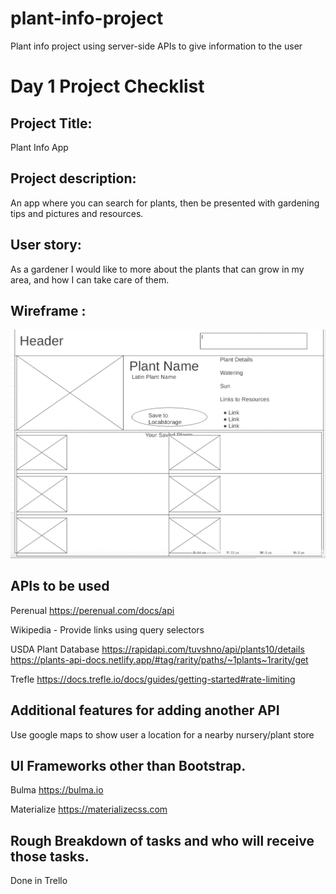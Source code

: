 # plant-info-project
Plant info project using server-side APIs to give information to the user

# Day 1 Project Checklist

## Project Title: 
Plant Info App

## Project description: 
An app where you can search for plants, then be presented with gardening tips and pictures and resources. 

## User story:
As a gardener I would like to more about the plants that can grow in my area, and how I can take care of them. 

## Wireframe :

![Wireframe of our App Idea.](./assets/images/wireframe1.png)


## APIs to be used
Perenual
https://perenual.com/docs/api

Wikipedia - Provide  links using query selectors

USDA Plant Database
https://rapidapi.com/tuvshno/api/plants10/details
https://plants-api-docs.netlify.app/#tag/rarity/paths/~1plants~1rarity/get

Trefle
https://docs.trefle.io/docs/guides/getting-started#rate-limiting


## Additional features for adding another API
Use google maps to show user a location for a nearby nursery/plant store


## UI Frameworks other than Bootstrap. 

Bulma
https://bulma.io

Materialize
https://materializecss.com

## Rough Breakdown of tasks and who will receive those tasks.
Done in Trello
